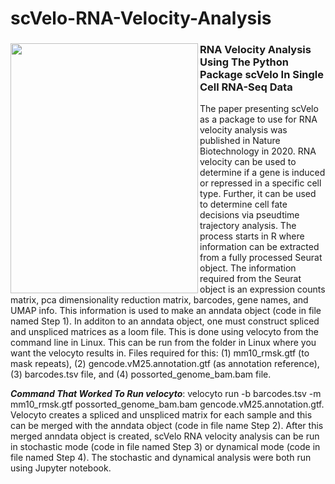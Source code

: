 # scVelo-RNA-Velocity-Analysis
<h3><img src="https://github.com/gddalton2003/demo_rep/assets/152720143/1dc474da-93ff-4ba1-a245-6a2d54b40f62" width="300" height="400" align = "left"> RNA Velocity Analysis Using The Python Package scVelo In Single Cell RNA-Seq Data </h3>

The paper presenting scVelo as a package to use for RNA velocity analysis was published in Nature Biotechnology in 2020.  RNA velocity can be used to determine if a gene is induced or repressed in a specific cell type. Further, it can be 
used to determine cell fate decisions via pseudtime trajectory analysis. The process starts in R where information can be extracted from a fully processed Seurat object. The information required from the Seurat object is an expression counts 
matrix, pca dimensionality reduction matrix, barcodes, gene names, and UMAP info. This information is used to make an anndata object (code in file named Step 1). In additon to an anndata object, one must construct spliced and unspliced matrices 
as a loom file. This is done using velocyto from the command line in Linux. This can be run from the folder in Linux where you want the velocyto results in. Files required for this: (1) mm10_rmsk.gtf (to mask repeats), (2) gencode.vM25.annotation.gtf 
(as annotation reference), (3) barcodes.tsv file, and (4) possorted_genome_bam.bam file. 

***Command That Worked To Run velocyto***: velocyto run -b barcodes.tsv -m mm10_rmsk.gtf possorted_genome_bam.bam gencode.vM25.annotation.gtf. 
Velocyto creates a spliced and unspliced matrix for each sample and this can be merged with the anndata object (code in file name Step 2). After this merged anndata object is created, scVelo RNA velocity analysis can be run in stochastic mode (code in file named
Step 3) or dynamical mode (code in file named Step 4). The stochastic and dynamical analysis were both run using Jupyter notebook.
